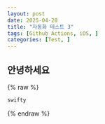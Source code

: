```yaml
---
layout: post
date: 2025-04-28
title: "자동화 테스트 3"
tags: [Github Actions, iOS, ]
categories: [Test, ]
---
```



## 안녕하세요



{% raw %}
```swift
swifty
```
{% endraw %}



